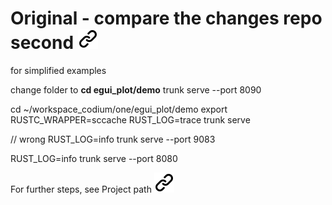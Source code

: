 # Original - compare the changes repo second [![alt text][1]](https://github.com/MathiasStadler/second)
<!-- keep the format -->
for simplified examples

change folder to **cd egui_plot/demo**
trunk serve --port 8090

cd ~/workspace_codium/one/egui_plot/demo
export RUSTC_WRAPPER=sccache
RUST_LOG=trace trunk serve

// wrong RUST_LOG=info trunk serve --port 9083

RUST_LOG=info trunk serve --port 8080
<!-- keep the format -->
For further steps, see Project path [![alt text][1]](project_path.md)
<!-- make folder and download the link sign vai curl -->
<!-- mkdir -p img && curl --create-dirs --output-dir img -O  "https://raw.githubusercontent.com/MathiasStadler/link_symbol_svg/refs/heads/main/link_symbol.svg"-->
<!-- Link sign - Don't Found a better way :-( - You know a better method? - **send me a email** -->
[1]: ./img/link_symbol.svg
<!-- keep the format -->
